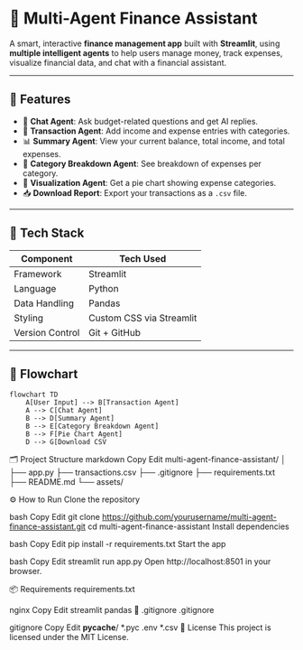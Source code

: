 # 💼 Multi-Agent Finance Assistant

A smart, interactive **finance management app** built with **Streamlit**, using **multiple intelligent agents** to help users manage money, track expenses, visualize financial data, and chat with a financial assistant.

---

## 🚀 Features

- 💬 **Chat Agent**: Ask budget-related questions and get AI replies.
- 💸 **Transaction Agent**: Add income and expense entries with categories.
- 📊 **Summary Agent**: View your current balance, total income, and total expenses.
- 🧾 **Category Breakdown Agent**: See breakdown of expenses per category.
- 🥧 **Visualization Agent**: Get a pie chart showing expense categories.
- 📥 **Download Report**: Export your transactions as a `.csv` file.

---

## 🧠 Tech Stack

| Component          | Tech Used       |
|-------------------|-----------------|
| Framework         | Streamlit       |
| Language          | Python          |
| Data Handling     | Pandas          |
| Styling           | Custom CSS via Streamlit |
| Version Control   | Git + GitHub    |

---

## 🔁 Flowchart

```mermaid
flowchart TD
    A[User Input] --> B[Transaction Agent]
    A --> C[Chat Agent]
    B --> D[Summary Agent]
    B --> E[Category Breakdown Agent]
    B --> F[Pie Chart Agent]
    D --> G[Download CSV
```
🗂️ Project Structure
markdown
Copy
Edit
multi-agent-finance-assistant/
│
├── app.py
├── transactions.csv
├── .gitignore
├── requirements.txt
├── README.md
└── assets/

⚙️ How to Run
Clone the repository

bash
Copy
Edit
git clone https://github.com/yourusername/multi-agent-finance-assistant.git
cd multi-agent-finance-assistant
Install dependencies

bash
Copy
Edit
pip install -r requirements.txt
Start the app

bash
Copy
Edit
streamlit run app.py
Open http://localhost:8501 in your browser.

📦 Requirements
requirements.txt

nginx
Copy
Edit
streamlit
pandas
📁 .gitignore
.gitignore

gitignore
Copy
Edit
__pycache__/
*.pyc
.env
*.csv
📄 License
This project is licensed under the MIT License.


